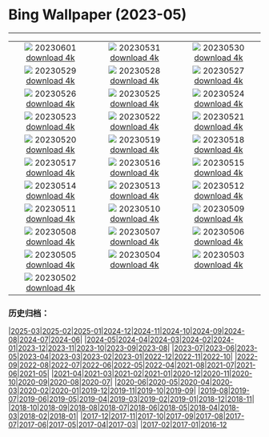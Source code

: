 # Bing Wallpaper (2023-05)
**************
| | | |
| :----: | :----: | :----: |
| ![](https://www.bing.com/th?id=OHR.ReefAwareness_EN-IN1544329394_1920x1080.jpg) 20230601 [download 4k](https://www.bing.com/th?id=OHR.ReefAwareness_EN-IN1544329394_UHD.jpg) | ![](https://www.bing.com/th?id=OHR.WorldOtterDay_EN-IN1276550407_1920x1080.jpg) 20230531 [download 4k](https://www.bing.com/th?id=OHR.WorldOtterDay_EN-IN1276550407_UHD.jpg) | ![](https://www.bing.com/th?id=OHR.HiddenBeach_EN-IN1009573165_1920x1080.jpg) 20230530 [download 4k](https://www.bing.com/th?id=OHR.HiddenBeach_EN-IN1009573165_UHD.jpg) |
| ![](https://www.bing.com/th?id=OHR.Silhouetteofmangoes_EN-IN2114366270_1920x1080.jpg) 20230529 [download 4k](https://www.bing.com/th?id=OHR.Silhouetteofmangoes_EN-IN2114366270_UHD.jpg) | ![](https://www.bing.com/th?id=OHR.TegallalangTerrace_EN-IN0435015951_1920x1080.jpg) 20230528 [download 4k](https://www.bing.com/th?id=OHR.TegallalangTerrace_EN-IN0435015951_UHD.jpg) | ![](https://www.bing.com/th?id=OHR.AloeDichotomum_EN-IN0114436904_1920x1080.jpg) 20230527 [download 4k](https://www.bing.com/th?id=OHR.AloeDichotomum_EN-IN0114436904_UHD.jpg) |
| ![](https://www.bing.com/th?id=OHR.WatSriSawai_EN-IN9312975486_1920x1080.jpg) 20230526 [download 4k](https://www.bing.com/th?id=OHR.WatSriSawai_EN-IN9312975486_UHD.jpg) | ![](https://www.bing.com/th?id=OHR.SaksunFaroe_EN-IN1825652492_1920x1080.jpg) 20230525 [download 4k](https://www.bing.com/th?id=OHR.SaksunFaroe_EN-IN1825652492_UHD.jpg) | ![](https://www.bing.com/th?id=OHR.OldFortress_EN-IN1445892314_1920x1080.jpg) 20230524 [download 4k](https://www.bing.com/th?id=OHR.OldFortress_EN-IN1445892314_UHD.jpg) |
| ![](https://www.bing.com/th?id=OHR.KeralaCoffee_EN-IN3034159364_1920x1080.jpg) 20230523 [download 4k](https://www.bing.com/th?id=OHR.KeralaCoffee_EN-IN3034159364_UHD.jpg) | ![](https://www.bing.com/th?id=OHR.BiodiverseCostaRica_EN-IN8021514039_1920x1080.jpg) 20230522 [download 4k](https://www.bing.com/th?id=OHR.BiodiverseCostaRica_EN-IN8021514039_UHD.jpg) | ![](https://www.bing.com/th?id=OHR.PontdArcole_EN-IN6509712562_1920x1080.jpg) 20230521 [download 4k](https://www.bing.com/th?id=OHR.PontdArcole_EN-IN6509712562_UHD.jpg) |
| ![](https://www.bing.com/th?id=OHR.EuropeanHoneybee_EN-IN6241503150_1920x1080.jpg) 20230520 [download 4k](https://www.bing.com/th?id=OHR.EuropeanHoneybee_EN-IN6241503150_UHD.jpg) | ![](https://www.bing.com/th?id=OHR.SumatranRhino_EN-IN5930187437_1920x1080.jpg) 20230519 [download 4k](https://www.bing.com/th?id=OHR.SumatranRhino_EN-IN5930187437_UHD.jpg) | ![](https://www.bing.com/th?id=OHR.MuseoSoumaya_EN-IN1926951073_1920x1080.jpg) 20230518 [download 4k](https://www.bing.com/th?id=OHR.MuseoSoumaya_EN-IN1926951073_UHD.jpg) |
| ![](https://www.bing.com/th?id=OHR.CormorantBridge_EN-IN1389853448_1920x1080.jpg) 20230517 [download 4k](https://www.bing.com/th?id=OHR.CormorantBridge_EN-IN1389853448_UHD.jpg) | ![](https://www.bing.com/th?id=OHR.AmericanWetlands_EN-IN0884262623_1920x1080.jpg) 20230516 [download 4k](https://www.bing.com/th?id=OHR.AmericanWetlands_EN-IN0884262623_UHD.jpg) | ![](https://www.bing.com/th?id=OHR.MorroJable_EN-IN0488952902_1920x1080.jpg) 20230515 [download 4k](https://www.bing.com/th?id=OHR.MorroJable_EN-IN0488952902_UHD.jpg) |
| ![](https://www.bing.com/th?id=OHR.TheMeghalayaWaterfall_EN-IN6320146549_1920x1080.jpg) 20230514 [download 4k](https://www.bing.com/th?id=OHR.TheMeghalayaWaterfall_EN-IN6320146549_UHD.jpg) | ![](https://www.bing.com/th?id=OHR.SonnyBonoPelicans_EN-IN9950260551_1920x1080.jpg) 20230513 [download 4k](https://www.bing.com/th?id=OHR.SonnyBonoPelicans_EN-IN9950260551_UHD.jpg) | ![](https://www.bing.com/th?id=OHR.WildLupine_EN-IN9585224791_1920x1080.jpg) 20230512 [download 4k](https://www.bing.com/th?id=OHR.WildLupine_EN-IN9585224791_UHD.jpg) |
| ![](https://www.bing.com/th?id=OHR.FootballField_EN-IN8060737169_1920x1080.jpg) 20230511 [download 4k](https://www.bing.com/th?id=OHR.FootballField_EN-IN8060737169_UHD.jpg) | ![](https://www.bing.com/th?id=OHR.CordouanLighthouse_EN-IN3002419578_1920x1080.jpg) 20230510 [download 4k](https://www.bing.com/th?id=OHR.CordouanLighthouse_EN-IN3002419578_UHD.jpg) | ![](https://www.bing.com/th?id=OHR.JimCorbettNationalPark_EN-IN3547668563_1920x1080.jpg) 20230509 [download 4k](https://www.bing.com/th?id=OHR.JimCorbettNationalPark_EN-IN3547668563_UHD.jpg) |
| ![](https://www.bing.com/th?id=OHR.TheChaps_EN-IN0865316362_1920x1080.jpg) 20230508 [download 4k](https://www.bing.com/th?id=OHR.TheChaps_EN-IN0865316362_UHD.jpg) | ![](https://www.bing.com/th?id=OHR.SealLaughing_EN-IN5379477699_1920x1080.jpg) 20230507 [download 4k](https://www.bing.com/th?id=OHR.SealLaughing_EN-IN5379477699_UHD.jpg) | ![](https://www.bing.com/th?id=OHR.HwangmaesanAzaleas_EN-IN8139492893_1920x1080.jpg) 20230506 [download 4k](https://www.bing.com/th?id=OHR.HwangmaesanAzaleas_EN-IN8139492893_UHD.jpg) |
| ![](https://www.bing.com/th?id=OHR.Popocatepetl_EN-IN7907317303_1920x1080.jpg) 20230505 [download 4k](https://www.bing.com/th?id=OHR.Popocatepetl_EN-IN7907317303_UHD.jpg) | ![](https://www.bing.com/th?id=OHR.RebelBase_EN-IN0919958475_1920x1080.jpg) 20230504 [download 4k](https://www.bing.com/th?id=OHR.RebelBase_EN-IN0919958475_UHD.jpg) | ![](https://www.bing.com/th?id=OHR.ThreeWildebeest_EN-IN5007825213_1920x1080.jpg) 20230503 [download 4k](https://www.bing.com/th?id=OHR.ThreeWildebeest_EN-IN5007825213_UHD.jpg) |
| ![](https://www.bing.com/th?id=OHR.KlostersSerneus_EN-IN1836496709_1920x1080.jpg) 20230502 [download 4k](https://www.bing.com/th?id=OHR.KlostersSerneus_EN-IN1836496709_UHD.jpg) |  |  |

### 历史归档：

|[2025-03](2025-03/2025-03.md)|[2025-02](2025-02/2025-02.md)|[2025-01](2025-01/2025-01.md)|[2024-12](2024-12/2024-12.md)|[2024-11](2024-11/2024-11.md)|[2024-10](2024-10/2024-10.md)|[2024-09](2024-09/2024-09.md)|[2024-08](2024-08/2024-08.md)|[2024-07](2024-07/2024-07.md)|[2024-06](2024-06/2024-06.md)|
|[2024-05](2024-05/2024-05.md)|[2024-04](2024-04/2024-04.md)|[2024-03](2024-03/2024-03.md)|[2024-02](2024-02/2024-02.md)|[2024-01](2024-01/2024-01.md)|[2023-12](2023-12/2023-12.md)|[2023-11](2023-11/2023-11.md)|[2023-10](2023-10/2023-10.md)|[2023-09](2023-09/2023-09.md)|[2023-08](2023-08/2023-08.md)|
|[2023-07](2023-07/2023-07.md)|[2023-06](2023-06/2023-06.md)|[2023-05](2023-05/2023-05.md)|[2023-04](2023-04/2023-04.md)|[2023-03](2023-03/2023-03.md)|[2023-02](2023-02/2023-02.md)|[2023-01](2023-01/2023-01.md)|[2022-12](2022-12/2022-12.md)|[2022-11](2022-11/2022-11.md)|[2022-10](2022-10/2022-10.md)|
|[2022-09](2022-09/2022-09.md)|[2022-08](2022-08/2022-08.md)|[2022-07](2022-07/2022-07.md)|[2022-06](2022-06/2022-06.md)|[2022-05](2022-05/2022-05.md)|[2022-04](2022-04/2022-04.md)|[2021-08](2021-08/2021-08.md)|[2021-07](2021-07/2021-07.md)|[2021-06](2021-06/2021-06.md)|[2021-05](2021-05/2021-05.md)|
|[2021-04](2021-04/2021-04.md)|[2021-03](2021-03/2021-03.md)|[2021-02](2021-02/2021-02.md)|[2021-01](2021-01/2021-01.md)|[2020-12](2020-12/2020-12.md)|[2020-11](2020-11/2020-11.md)|[2020-10](2020-10/2020-10.md)|[2020-09](2020-09/2020-09.md)|[2020-08](2020-08/2020-08.md)|[2020-07](2020-07/2020-07.md)|
|[2020-06](2020-06/2020-06.md)|[2020-05](2020-05/2020-05.md)|[2020-04](2020-04/2020-04.md)|[2020-03](2020-03/2020-03.md)|[2020-02](2020-02/2020-02.md)|[2020-01](2020-01/2020-01.md)|[2019-12](2019-12/2019-12.md)|[2019-11](2019-11/2019-11.md)|[2019-10](2019-10/2019-10.md)|[2019-09](2019-09/2019-09.md)|
|[2019-08](2019-08/2019-08.md)|[2019-07](2019-07/2019-07.md)|[2019-06](2019-06/2019-06.md)|[2019-05](2019-05/2019-05.md)|[2019-04](2019-04/2019-04.md)|[2019-03](2019-03/2019-03.md)|[2019-02](2019-02/2019-02.md)|[2019-01](2019-01/2019-01.md)|[2018-12](2018-12/2018-12.md)|[2018-11](2018-11/2018-11.md)|
|[2018-10](2018-10/2018-10.md)|[2018-09](2018-09/2018-09.md)|[2018-08](2018-08/2018-08.md)|[2018-07](2018-07/2018-07.md)|[2018-06](2018-06/2018-06.md)|[2018-05](2018-05/2018-05.md)|[2018-04](2018-04/2018-04.md)|[2018-03](2018-03/2018-03.md)|[2018-02](2018-02/2018-02.md)|[2018-01](2018-01/2018-01.md)|
|[2017-12](2017-12/2017-12.md)|[2017-11](2017-11/2017-11.md)|[2017-10](2017-10/2017-10.md)|[2017-09](2017-09/2017-09.md)|[2017-08](2017-08/2017-08.md)|[2017-07](2017-07/2017-07.md)|[2017-06](2017-06/2017-06.md)|[2017-05](2017-05/2017-05.md)|[2017-04](2017-04/2017-04.md)|[2017-03](2017-03/2017-03.md)|
|[2017-02](2017-02/2017-02.md)|[2017-01](2017-01/2017-01.md)|[2016-12](2016-12/2016-12.md)